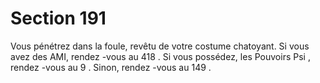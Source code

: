# Section 191

Vous pénétrez dans la foule, revêtu de votre costume chatoyant. Si vous avez des AMI,
rendez -vous au  418 . Si vous possédez, les Pouvoirs Psi , rendez -vous au  9 . Sinon,
rendez -vous au  149 .